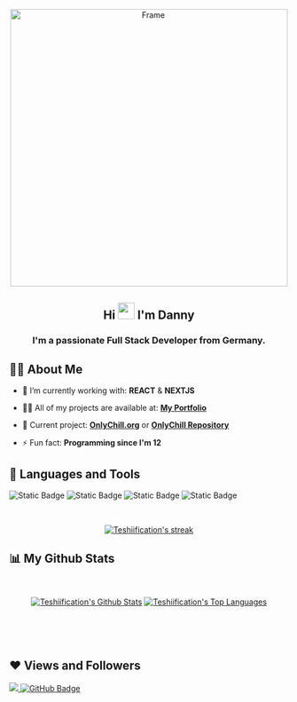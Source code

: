 <!-- HEADER -->
<section align="center">

<img width="500" alt="Frame" src="https://user-images.githubusercontent.com/54819795/157203729-a42d17e2-2bec-4c9c-bb6f-f31fbc505bbd.png">

<h1 align="center">Hi <img src="https://raw.githubusercontent.com/MartinHeinz/MartinHeinz/master/wave.gif" width="30px"> I'm Danny</h1>
<h3 align="center">I'm a passionate Full Stack Developer from Germany.</h3>

</section>

<!-- ABOUT ME -->

## 🙋‍♂️ About Me

- 🌱 I’m currently working with: **REACT** & **NEXTJS**

- 👨‍💻 All of my projects are available at: **[My Portfolio](https://danny-sinicco.de)**

- 🌱 Current project: **[OnlyChill.org](https://onlychill.org)** or **[OnlyChill Repository](https://github.com/Teshiification/Halle)**

- ⚡ Fun fact: **Programming since I'm 12**

<!-- INFORMATIONS -->

## 🚀 Languages and Tools

<p align="center">

![Static Badge](https://img.shields.io/badge/NPM-NPM?logo=npm&labelColor=white&color=%23CB3837)
![Static Badge](https://img.shields.io/badge/React-react?logo=react&logoColor=%2361DAFB&labelColor=white&color=%2361DAFB)
![Static Badge](https://img.shields.io/badge/TailwindCSS-TailwindCSS?logo=TailwindCSS&logoColor=%2306B6D4&labelColor=white&color=%2306B6D4)
![Static Badge](https://img.shields.io/badge/Supabase-Supabase?logo=Supabase&logoColor=%233FCF8E&labelColor=white&color=%233FCF8E)

</p>

<br/>

<p align="center">
    <a href="https://github.com/Teshiification/github-readme-streak-stats">
        <img title="🔥 Get streak stats for your profile at git.io/streak-stats" alt="Teshiification's streak" src="https://github-readme-streak-stats.herokuapp.com/?user=Teshiification&theme=synthwave&hide_border=true&stroke=0000&bg_color=0D1117"/>
    </a>
</p>

## 📊 My Github Stats

<br/>
<p align="center">
  <a href="https://github.com/Teshiification/github-readme-stats"><img alt="Teshiification's Github Stats" src="https://github-readme-stats.vercel.app/api?username=Teshiification&show_icons=true&count_private=true&theme=synthwave&hide_border=true&bg_color=0D1117" /></a>
  <a href="https://github.com/Teshiification/github-readme-stats"><img alt="Teshiification's Top Languages" src="https://github-readme-stats.vercel.app/api/top-langs/?username=Teshiification&langs_count=4&count_private=true&layout=compact&theme=synthwave&hide_border=true&bg_color=0D1117" /></a>
</p>

<br/>
<br/>
<br/>

## ❤ Views and Followers

<a href="https://github.com/Meghna-DAS/github-profile-views-counter">
    <img src="https://komarev.com/ghpvc/?username=Teshiification">
</a>
<a href="https://github.com/Teshiification?tab=followers"><img src="https://img.shields.io/github/followers/Teshiification?label=Followers&style=social" alt="GitHub Badge"></a>

